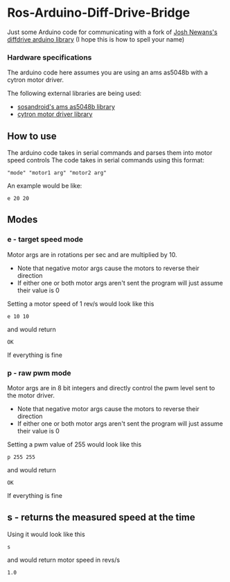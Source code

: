 # Ros-Arduino-Diff-Drive-Bridge
Just some Arduino code for communicating with a fork of [Josh Newans's diffdrive arduino library](https://github.com/joshnewans/diffdrive_arduino) (I hope this is how to spell your name)

### Hardware specifications
The arduino code here assumes you are using an ams as5048b with a cytron motor driver.

The following external libraries are being used:
- [sosandroid's ams as5048b library](https://github.com/sosandroid/AMS_AS5048B)
- [cytron motor driver library](https://github.com/CytronTechnologies/CytronMotorDriver)

## How to use
The arduino code takes in serial commands and parses them into motor speed controls
The code takes in serial commands using this format:
```
"mode" "motor1 arg" "motor2 arg"
```

An example would be like:
```
e 20 20
```

## Modes
### e - target speed mode
Motor args are in rotations per sec and are multiplied by 10.
- Note that negative motor args cause the motors to reverse their direction
- If either one or both motor args aren't sent the program will just assume their value is 0

Setting a motor speed of 1 rev/s would look like this
```
e 10 10
```
and would return
```
OK
```
If everything is fine


### p - raw pwm mode
Motor args are in 8 bit integers and directly control the pwm level sent to the motor driver.
- Note that negative motor args cause the motors to reverse their direction
- If either one or both motor args aren't sent the program will just assume their value is 0

Setting a pwm value of 255 would look like this
```
p 255 255
```
and would return
```
OK
```
If everything is fine


## s - returns the measured speed at the time
Using it would look like this
```
s 
```
and would return motor speed in revs/s
```
1.0
```
